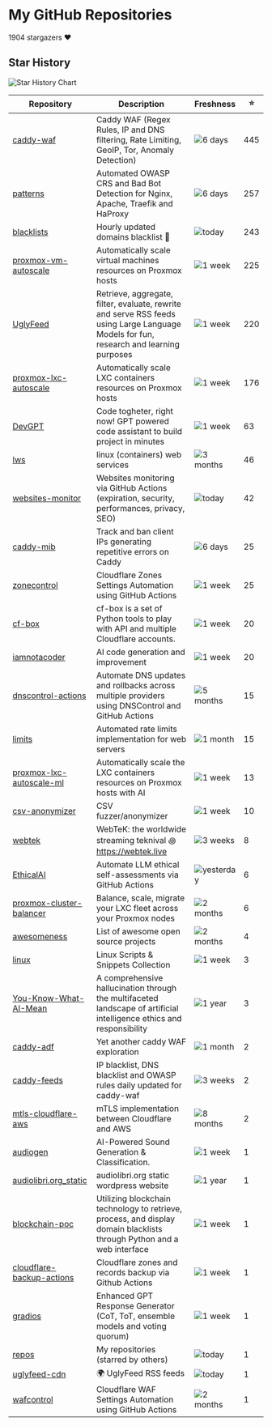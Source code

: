 
# My GitHub Repositories

1904 stargazers ❤️

## Star History

![Star History Chart](https://api.star-history.com/svg?repos=fabriziosalmi/caddy-waf,fabriziosalmi/patterns,fabriziosalmi/blacklists,fabriziosalmi/proxmox-vm-autoscale,fabriziosalmi/proxmox-lxc-autoscale,fabriziosalmi/UglyFeed,fabriziosalmi/DevGPT&type=Date&theme=dark)

| Repository | Description | Freshness | ⭐️ |
|------------|-------------|-----------|----|
| [caddy-waf](https://github.com/fabriziosalmi/caddy-waf) | Caddy WAF (Regex Rules, IP and DNS filtering, Rate Limiting, GeoIP, Tor, Anomaly Detection) | ![6 days](https://img.shields.io/badge/6%20days-brightgreen?style=flat-square) | 445 |
| [patterns](https://github.com/fabriziosalmi/patterns) | Automated OWASP CRS and Bad Bot Detection for Nginx, Apache, Traefik and HaProxy | ![6 days](https://img.shields.io/badge/6%20days-brightgreen?style=flat-square) | 257 |
| [blacklists](https://github.com/fabriziosalmi/blacklists) | Hourly updated domains blacklist 🚫  | ![today](https://img.shields.io/badge/today-brightgreen?style=flat-square) | 243 |
| [proxmox-vm-autoscale](https://github.com/fabriziosalmi/proxmox-vm-autoscale) | Automatically scale virtual machines resources on Proxmox hosts | ![1 week](https://img.shields.io/badge/1%20week-brightgreen?style=flat-square) | 225 |
| [UglyFeed](https://github.com/fabriziosalmi/UglyFeed) | Retrieve, aggregate, filter, evaluate, rewrite and serve RSS feeds using Large Language Models for fun, research and learning purposes | ![1 week](https://img.shields.io/badge/1%20week-brightgreen?style=flat-square) | 220 |
| [proxmox-lxc-autoscale](https://github.com/fabriziosalmi/proxmox-lxc-autoscale) | Automatically scale LXC containers resources on Proxmox hosts | ![1 week](https://img.shields.io/badge/1%20week-brightgreen?style=flat-square) | 176 |
| [DevGPT](https://github.com/fabriziosalmi/DevGPT) | Code togheter, right now! GPT powered code assistant to build project in minutes | ![1 week](https://img.shields.io/badge/1%20week-brightgreen?style=flat-square) | 63 |
| [lws](https://github.com/fabriziosalmi/lws) | linux (containers) web services | ![3 months](https://img.shields.io/badge/3%20months-orange?style=flat-square) | 46 |
| [websites-monitor](https://github.com/fabriziosalmi/websites-monitor) | Websites monitoring via GitHub Actions (expiration, security, performances, privacy, SEO) | ![today](https://img.shields.io/badge/today-brightgreen?style=flat-square) | 42 |
| [caddy-mib](https://github.com/fabriziosalmi/caddy-mib) | Track and ban client IPs generating repetitive errors on Caddy | ![6 days](https://img.shields.io/badge/6%20days-brightgreen?style=flat-square) | 25 |
| [zonecontrol](https://github.com/fabriziosalmi/zonecontrol) | Cloudflare Zones Settings Automation using GitHub Actions | ![1 week](https://img.shields.io/badge/1%20week-brightgreen?style=flat-square) | 25 |
| [cf-box](https://github.com/fabriziosalmi/cf-box) | cf-box is a set of Python tools to play with API and multiple Cloudflare accounts. | ![1 week](https://img.shields.io/badge/1%20week-brightgreen?style=flat-square) | 20 |
| [iamnotacoder](https://github.com/fabriziosalmi/iamnotacoder) | AI code generation and improvement | ![1 week](https://img.shields.io/badge/1%20week-brightgreen?style=flat-square) | 20 |
| [dnscontrol-actions](https://github.com/fabriziosalmi/dnscontrol-actions) | Automate DNS updates and rollbacks across multiple providers using DNSControl and GitHub Actions | ![5 months](https://img.shields.io/badge/5%20months-orange?style=flat-square) | 15 |
| [limits](https://github.com/fabriziosalmi/limits) | Automated rate limits implementation for web servers | ![1 month](https://img.shields.io/badge/1%20month-yellow?style=flat-square) | 15 |
| [proxmox-lxc-autoscale-ml](https://github.com/fabriziosalmi/proxmox-lxc-autoscale-ml) | Automatically scale the LXC containers resources on Proxmox hosts with AI | ![1 week](https://img.shields.io/badge/1%20week-brightgreen?style=flat-square) | 13 |
| [csv-anonymizer](https://github.com/fabriziosalmi/csv-anonymizer) | CSV fuzzer/anonymizer | ![1 week](https://img.shields.io/badge/1%20week-brightgreen?style=flat-square) | 10 |
| [webtek](https://github.com/fabriziosalmi/webtek) | WebTeK: the worldwide streaming teknival ꩜ https://webtek.live | ![3 weeks](https://img.shields.io/badge/3%20weeks-yellow?style=flat-square) | 8 |
| [EthicalAI](https://github.com/fabriziosalmi/EthicalAI) | Automate LLM ethical self-assessments via GitHub Actions | ![yesterday](https://img.shields.io/badge/yesterday-brightgreen?style=flat-square) | 6 |
| [proxmox-cluster-balancer](https://github.com/fabriziosalmi/proxmox-cluster-balancer) | Balance, scale, migrate your LXC fleet across your Proxmox nodes | ![2 months](https://img.shields.io/badge/2%20months-orange?style=flat-square) | 6 |
| [awesomeness](https://github.com/fabriziosalmi/awesomeness) | List of awesome open source projects | ![2 months](https://img.shields.io/badge/2%20months-orange?style=flat-square) | 4 |
| [linux](https://github.com/fabriziosalmi/linux) | Linux Scripts & Snippets Collection | ![1 week](https://img.shields.io/badge/1%20week-brightgreen?style=flat-square) | 3 |
| [You-Know-What-AI-Mean](https://github.com/fabriziosalmi/You-Know-What-AI-Mean) | A comprehensive hallucination through the multifaceted landscape of artificial intelligence ethics and responsibility | ![1 year](https://img.shields.io/badge/1%20year-orange?style=flat-square) | 3 |
| [caddy-adf](https://github.com/fabriziosalmi/caddy-adf) | Yet another caddy WAF exploration | ![1 month](https://img.shields.io/badge/1%20month-yellow?style=flat-square) | 2 |
| [caddy-feeds](https://github.com/fabriziosalmi/caddy-feeds) | IP blacklist, DNS blacklist and OWASP rules daily updated for caddy-waf | ![3 weeks](https://img.shields.io/badge/3%20weeks-yellow?style=flat-square) | 2 |
| [mtls-cloudflare-aws](https://github.com/fabriziosalmi/mtls-cloudflare-aws) | mTLS implementation between Cloudflare and AWS | ![8 months](https://img.shields.io/badge/8%20months-orange?style=flat-square) | 2 |
| [audiogen](https://github.com/fabriziosalmi/audiogen) | AI-Powered Sound Generation & Classification. | ![1 week](https://img.shields.io/badge/1%20week-brightgreen?style=flat-square) | 1 |
| [audiolibri.org_static](https://github.com/fabriziosalmi/audiolibri.org_static) | audiolibri.org static wordpress website | ![1 year](https://img.shields.io/badge/1%20year-orange?style=flat-square) | 1 |
| [blockchain-poc](https://github.com/fabriziosalmi/blockchain-poc) | Utilizing blockchain technology to retrieve, process, and display domain blacklists through Python and a web interface | ![1 week](https://img.shields.io/badge/1%20week-brightgreen?style=flat-square) | 1 |
| [cloudflare-backup-actions](https://github.com/fabriziosalmi/cloudflare-backup-actions) | Cloudflare zones and records backup via Github Actions | ![1 week](https://img.shields.io/badge/1%20week-brightgreen?style=flat-square) | 1 |
| [gradios](https://github.com/fabriziosalmi/gradios) | Enhanced GPT Response Generator (CoT, ToT, ensemble models and voting quorum) | ![1 week](https://img.shields.io/badge/1%20week-brightgreen?style=flat-square) | 1 |
| [repos](https://github.com/fabriziosalmi/repos) | My repositories (starred by others) | ![today](https://img.shields.io/badge/today-brightgreen?style=flat-square) | 1 |
| [uglyfeed-cdn](https://github.com/fabriziosalmi/uglyfeed-cdn) | 🌍 UglyFeed RSS feeds | ![today](https://img.shields.io/badge/today-brightgreen?style=flat-square) | 1 |
| [wafcontrol](https://github.com/fabriziosalmi/wafcontrol) | Cloudflare WAF Settings Automation using GitHub Actions | ![2 months](https://img.shields.io/badge/2%20months-orange?style=flat-square) | 1 |


